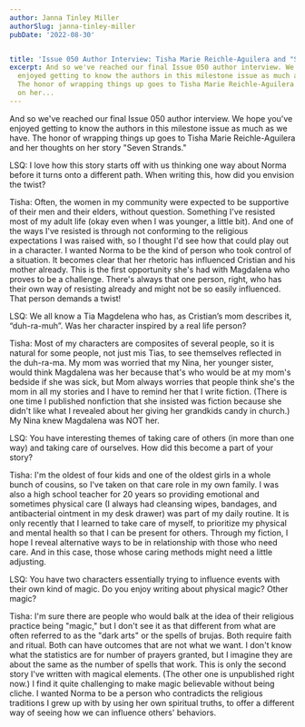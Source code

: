 ```yaml
---
author: Janna Tinley Miller
authorSlug: janna-tinley-miller
pubDate: '2022-08-30'


title: 'Issue 050 Author Interview: Tisha Marie Reichle-Aguilera and "Seven Strands"'
excerpt: And so we've reached our final Issue 050 author interview. We hope you've
  enjoyed getting to know the authors in this milestone issue as much as we have.
  The honor of wrapping things up goes to Tisha Marie Reichle-Aguilera and her thoughts
  on her...
---
```

And so we've reached our final Issue 050 author interview. We hope you've enjoyed getting to know the authors in this milestone issue as much as we have. The honor of wrapping things up goes to Tisha Marie Reichle-Aguilera and her thoughts on her story "Seven Strands."

LSQ: I love how this story starts off with us thinking one way about Norma before it turns onto a different path. When writing this, how did you envision the twist?

Tisha: Often, the women in my community were expected to be supportive of their men and their elders, without question. Something I've resisted most of my adult life (okay even when I was younger, a little bit). And one of the ways I've resisted is through not conforming to the religious expectations I was raised with, so I thought I'd see how that could play out in a character. I wanted Norma to be the kind of person who took control of a situation. It becomes clear that her rhetoric has influenced Cristian and his mother already. This is the first opportunity she's had with Magdalena who proves to be a challenge. There's always that one person, right, who has their own way of resisting already and might not be so easily influenced. That person demands a twist!

LSQ: We all know a Tia Magdelena who has, as Cristian’s mom describes it, “duh-ra-muh”. Was her character inspired by a real life person?

Tisha: Most of my characters are composites of several people, so it is natural for some people, not just mis Tias, to see themselves reflected in the duh-ra-ma. My mom was worried that my Nina, her younger sister, would think Magdalena was her because that's who would be at my mom's bedside if she was sick, but Mom always worries that people think she's the mom in all my stories and I have to remind her that I write fiction. (There is one time I published nonfiction that she insisted was fiction because she didn't like what I revealed about her giving her grandkids candy in church.) My Nina knew Magdalena was NOT her.

LSQ: You have interesting themes of taking care of others (in more than one way) and taking care of ourselves. How did this become a part of your story?

Tisha: I'm the oldest of four kids and one of the oldest girls in a whole bunch of cousins, so I've taken on that care role in my own family. I was also a high school teacher for 20 years so providing emotional and sometimes physical care (I always had cleansing wipes, bandages, and antibacterial ointment in my desk drawer) was part of my daily routine. It is only recently that I learned to take care of myself, to prioritize my physical and mental health so that I can be present for others. Through my fiction, I hope I reveal alternative ways to be in relationship with those who need care. And in this case, those whose caring methods might need a little adjusting.

LSQ: You have two characters essentially trying to influence events with their own kind of magic. Do you enjoy writing about physical magic? Other magic?

Tisha: I'm sure there are people who would balk at the idea of their religious practice being "magic," but I don't see it as that different from what are often referred to as the "dark arts" or the spells of brujas. Both require faith and ritual. Both can have outcomes that are not what we want. I don't know what the statistics are for number of prayers granted, but I imagine they are about the same as the number of spells that work. This is only the second story I've written with magical elements. (The other one is unpublished right now.) I find it quite challenging to make magic believable without being cliche. I wanted Norma to be a person who contradicts the religious traditions I grew up with by using her own spiritual truths, to offer a different way of seeing how we can influence others' behaviors.